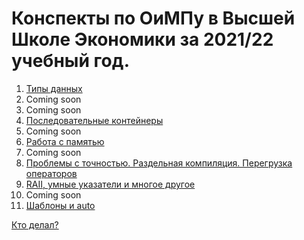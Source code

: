 # Конспекты по ОиМПу в Высшей Школе Экономики за 2021/22 учебный год.
1. [Типы данных](lectures/lecture1.md)
2. Coming soon
3. Coming soon
4. [Последовательные контейнеры](lectures/lecture4.md)
5. Coming soon
6. [Работа с памятью](lectures/lecture6.md)
7. Coming soon
8. [Проблемы с точностью. Раздельная компиляция. Перегрузка операторов](lectures/lecture8.md)
9. [RAII, умные указатели и многое другое](lectures/lecture9.md)
10. Coming soon
11. [Шаблоны и auto](lectures/lecture11.html)


[Кто делал?](contacts.html)
